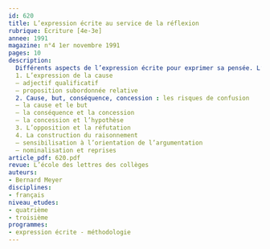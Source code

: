 ```yaml
---
id: 620
title: L’expression écrite au service de la réflexion 
rubrique: Écriture [4e-3e]
annee: 1991
magazine: n°4 1er novembre 1991
pages: 10
description: 
  Différents aspects de l’expression écrite pour exprimer sa pensée. L’article comprend quatre parties :
  1. L’expression de la cause
  – adjectif qualificatif
  – proposition subordonnée relative
  2. Cause, but, conséquence, concession : les risques de confusion
  – la cause et le but
  – la conséquence et la concession
  – la concession et l’hypothèse
  3. L’opposition et la réfutation
  4. La construction du raisonnement
  – sensibilisation à l’orientation de l’argumentation
  – nominalisation et reprises
article_pdf: 620.pdf
revue: L’école des lettres des collèges
auteurs:
- Bernard Meyer
disciplines:
- français
niveau_etudes:
- quatrième
- troisième
programmes:
- expression écrite - méthodologie
---
```

